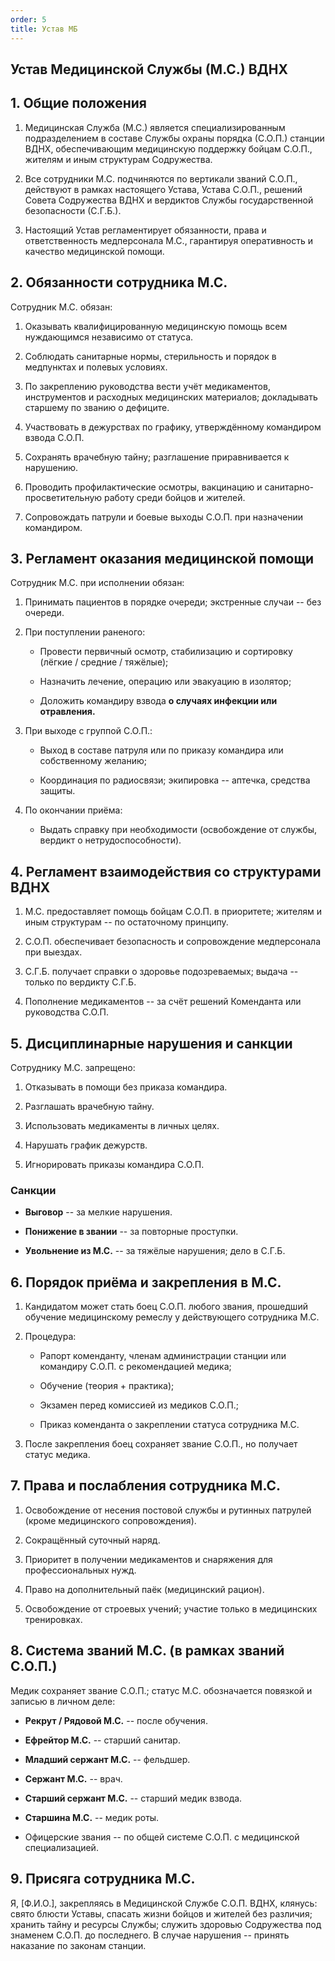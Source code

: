 ```yaml
---
order: 5
title: Устав МБ
---
```


## Устав Медицинской Службы (М.С.) ВДНХ

## 1\. Общие положения

1. Медицинская Служба (М.С.) является специализированным подразделением в составе Службы охраны порядка (С.О.П.) станции ВДНХ, обеспечивающим медицинскую поддержку бойцам С.О.П., жителям и иным структурам Содружества.

2. Все сотрудники М.С. подчиняются по вертикали званий С.О.П., действуют в рамках настоящего Устава, Устава С.О.П., решений Совета Содружества ВДНХ и вердиктов Службы государственной безопасности (С.Г.Б.).

3. Настоящий Устав регламентирует обязанности, права и ответственность медперсонала М.С., гарантируя оперативность и качество медицинской помощи.

## 2\. Обязанности сотрудника М.С.

Сотрудник М.С. обязан:

1. Оказывать квалифицированную медицинскую помощь всем нуждающимся независимо от статуса.

2. Соблюдать санитарные нормы, стерильность и порядок в медпунктах и полевых условиях.

3. По закреплению руководства вести учёт медикаментов, инструментов и расходных медицинских материалов; докладывать старшему по званию о дефиците.

4. Участвовать в дежурствах по графику, утверждённому командиром взвода С.О.П.

5. Сохранять врачебную тайну; разглашение приравнивается к нарушению.

6. Проводить профилактические осмотры, вакцинацию и санитарно-просветительную работу среди бойцов и жителей.

7. Сопровождать патрули и боевые выходы С.О.П. при назначении командиром.

## 3\. Регламент оказания медицинской помощи

Сотрудник М.С. при исполнении обязан:

1. Принимать пациентов в порядке очереди; экстренные случаи -- без очереди.

2. При поступлении раненого:

   -  Провести первичный осмотр, стабилизацию и сортировку (лёгкие / средние / тяжёлые);

   -  Назначить лечение, операцию или эвакуацию в изолятор;

   -  Доложить командиру взвода **о случаях инфекции или отравления.**

3. При выходе с группой С.О.П.:

   -  Выход в составе патруля или по приказу командира или собственному желанию;

   -  Координация по радиосвязи; экипировка -- аптечка, средства защиты.

4. По окончании приёма:

   -  Выдать справку  при необходимости (освобождение от службы, вердикт о нетрудоспособности).

## 4\. Регламент взаимодействия со структурами ВДНХ

1. М.С. предоставляет помощь бойцам С.О.П. в приоритете; жителям и иным структурам -- по остаточному принципу.

2. С.О.П. обеспечивает безопасность и сопровождение медперсонала при выездах.

3. С.Г.Б. получает справки о здоровье подозреваемых; выдача -- только по вердикту С.Г.Б.

4. Пополнение медикаментов -- за счёт решений Коменданта или руководства С.О.П.

## 5\. Дисциплинарные нарушения и санкции

Сотруднику М.С. запрещено:

1. Отказывать в помощи без приказа командира.

2. Разглашать врачебную тайну.

3. Использовать медикаменты в личных целях.

4. Нарушать график дежурств.

5. Игнорировать приказы командира С.О.П.

### Санкции

-  **Выговор** -- за мелкие нарушения.

-  **Понижение в звании** -- за повторные проступки.

-  **Увольнение из М.С.** -- за тяжёлые нарушения; дело в С.Г.Б.

## 6\. Порядок приёма и закрепления в М.С.

1. Кандидатом может стать боец С.О.П. любого звания, прошедший обучение медицинскому ремеслу у действующего сотрудника М.С.

2. Процедура:

   -  Рапорт коменданту, членам администрации станции или командиру С.О.П. с рекомендацией медика;

   -  Обучение  (теория + практика);

   -  Экзамен перед комиссией из  медиков С.О.П.;

   -  Приказ коменданта о закреплении статуса сотрудника М.С.

3. После закрепления боец сохраняет звание С.О.П., но получает статус медика.

## 7\. Права и послабления сотрудника М.С.

1. Освобождение от несения постовой службы и рутинных патрулей (кроме медицинского сопровождения).

2. Сокращённый суточный наряд.

3. Приоритет в получении медикаментов и снаряжения для профессиональных нужд.

4. Право на дополнительный паёк (медицинский рацион).

5. Освобождение от строевых учений; участие только в медицинских тренировках.

## 8\. Система званий М.С. (в рамках званий С.О.П.)

Медик сохраняет звание С.О.П.; статус М.С. обозначается повязкой и записью в личном деле:

-  **Рекрут / Рядовой М.С.** -- после обучения.

-  **Ефрейтор М.С.** -- старший санитар.

-  **Младший сержант М.С.** -- фельдшер.

-  **Сержант М.С.** -- врач.

-  **Старший сержант М.С.** -- старший медик взвода.

-  **Старшина М.С.** -- медик роты.

-  Офицерские звания -- по общей системе С.О.П. с медицинской специализацией.

## 9\. Присяга сотрудника М.С.

Я, \[Ф.И.О.\], закрепляясь в Медицинской Службе С.О.П. ВДНХ, клянусь: свято блюсти Уставы, спасать жизни бойцов и жителей без различия; хранить тайну и ресурсы Службы; служить здоровью Содружества под знаменем С.О.П. до последнего. В случае нарушения -- принять наказание по законам станции.